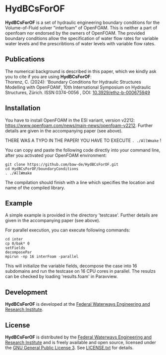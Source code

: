 # HydBCsForOF

**HydBCsForOF** is a set of hydraulic engineering boundary conditions for the Volume-of-Fluid solver "interfoam" of OpenFOAM. This is neither a part of openfoam nor endorsed by the owners of OpenFOAM. The provided boundary conditions allow the specification of water flow rates for variable water levels and the prescribtions of water levels with variable flow rates.

## Publications

The numerical background is described in this paper, which we kindly ask you to cite if you are using **HydBCsForOF**:  
Thorenz, C. (2024): 'Boundary Conditions for Hydraulic Structures Modelling with OpenFOAM',
10th International Symposium on Hydraulic Structures, Zürich. ISSN 0374-0056 , DOI: [10.3929/ethz-b-000675949  ](https://doi.org/10.3929/ethz-b-000675949  )

## Installation

You have to install OpenFOAM in the ESI variant, version v2212: https://www.openfoam.com/news/main-news/openfoam-v2212. Further details are given in the accompanying paper (see above).

THERE WAS A TYPO IN THE PAPER! YOU HAVE TO EXECUTE `. ./AllWmake` !

You can copy and paste the following code directly into your command line, after you activated your OpenFOAM environment:


```
git clone https://github.com/baw-de/HydBCsForOF.git
cd HydBCsForOF/boundaryConditions
. ./AllWmake

```

The compilation should finish with a line which specifies the location and name of the compiled library.

## Example

A simple example is provided in the directory 'testcase'. Further details are given in the accompanying paper (see above).

For parallel execution, you can execute following commands:


```
cd inter 
cp 0/bak* 0 
setFields 
decomposePar 
mpirun -np 16 interFoam -parallel
```

This will initialize the variable fields, decompose the case into 16 subdomains and run the testcase on 16 CPU cores in parallel. The resulzs can be checked by loading 'results.foam' in Paravview.



## Development

**HydBCsForOF** is developed at the [Federal Waterways Engineering and Research Institute](https://www.baw.de/).


## License 

**HydBCsForOF** is distributed by the [Federal Waterways Engineering and Research Institute](https://www.baw.de/) 
and is freely available and open source, licensed under the 
[GNU General Public License 3](https://www.gnu.org/licenses/gpl.html). 
See [LICENSE.txt](LICENSE.txt) for details.



